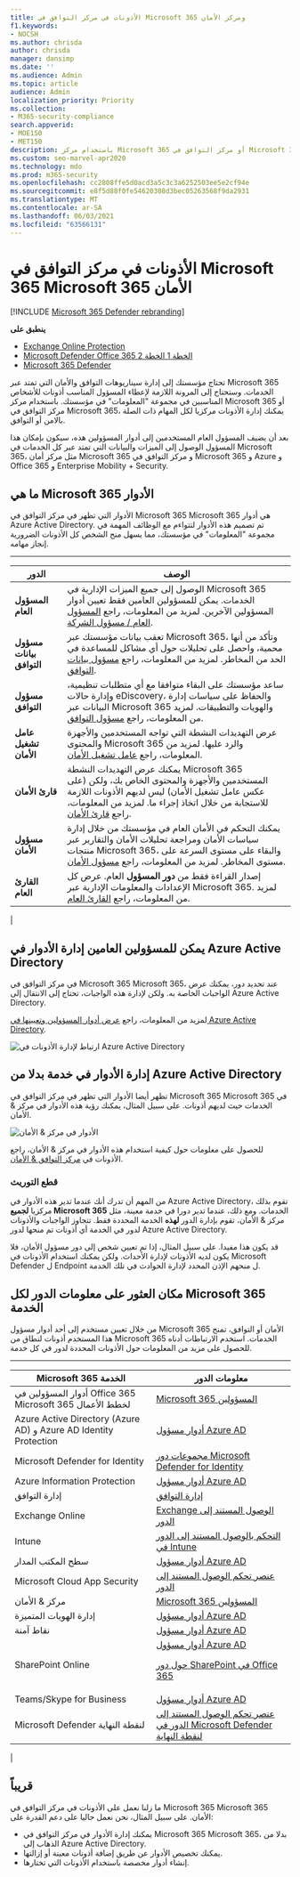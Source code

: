 ```yaml
---
title: الأذونات في مركز التوافق في Microsoft 365 ومركز الأمان
f1.keywords:
- NOCSH
ms.author: chrisda
author: chrisda
manager: dansimp
ms.date: ''
ms.audience: Admin
ms.topic: article
audience: Admin
localization_priority: Priority
ms.collection:
- M365-security-compliance
search.appverid:
- MOE150
- MET150
description: باستخدام مركز Microsoft 365 أو مركز التوافق في Microsoft 365، يمكنك إدارة الأذونات مركزيا لكل المهام ذات الصلة بالامن أو التوافق.
ms.custom: seo-marvel-apr2020
ms.technology: mdo
ms.prod: m365-security
ms.openlocfilehash: cc2808ffe5d0acd3a5c3c3a6252503ee5e2cf94e
ms.sourcegitcommit: e8f5d88f0fe54620308d3bec05263568f9da2931
ms.translationtype: MT
ms.contentlocale: ar-SA
ms.lasthandoff: 06/03/2021
ms.locfileid: "63566131"
---
```

# <a name="permissions-in-the-microsoft-365-compliance-center-and-microsoft-365-security-center"></a>الأذونات في مركز التوافق في Microsoft 365 Microsoft 365 الأمان

[!INCLUDE [Microsoft 365 Defender rebranding](../includes/microsoft-defender-for-office.md)]

**ينطبق على**
- [Exchange Online Protection](exchange-online-protection-overview.md)
- [Microsoft Defender Office 365 الخطة 1 الخطة 2](defender-for-office-365.md)
- [Microsoft 365 Defender](../defender/microsoft-365-defender.md)

تحتاج مؤسستك إلى إدارة سيناريوهات التوافق والأمان التي تمتد عبر Microsoft 365 الخدمات. وستحتاج إلى المرونة اللازمة لإعطاء المسؤول المناسب أذونات للأشخاص المناسبين في مجموعة "المعلومات" في مؤسستك. باستخدام مركز Microsoft 365 أو مركز التوافق في Microsoft 365، يمكنك إدارة الأذونات مركزيا لكل المهام ذات الصلة بالامن أو التوافق.

بعد أن يضيف المسؤول العام المستخدمين إلى أدوار المسؤولين هذه، سيكون بإمكان هذا المسؤول الوصول إلى الميزات والبيانات التي تمتد عبر كل الخدمات في Microsoft 365، مثل مركز أمان Microsoft 365 و مركز التوافق في Microsoft 365 و Azure و Office 365 و Enterprise Mobility + Security.

## <a name="what-the-microsoft-365-roles-are"></a>ما هي Microsoft 365 الأدوار

الأدوار التي تظهر في مركز التوافق في Microsoft 365 Microsoft 365 هي أدوار Azure Active Directory. تم تصميم هذه الأدوار لتتواءم مع الوظائف المهمة في مجموعة "المعلومات" في مؤسستك، مما يسهل منح الشخص كل الأذونات الضرورية إنجاز مهامه.

****

|الدور|الوصف|
|---|---|
|**المسؤول العام**|الوصول إلى جميع الميزات الإدارية في Microsoft 365 الخدمات. يمكن للمسؤولين العامين فقط تعيين أدوار المسؤولين الآخرين. لمزيد من المعلومات، راجع [المسؤول العام / مسؤول الشركة](/azure/active-directory/roles/permissions-reference#global-administrator--company-administrator).|
|**مسؤول بيانات التوافق**|تعقب بيانات مؤسستك عبر Microsoft 365، وتأكد من أنها محمية، واحصل على تحليلات حول أي مشاكل للمساعدة في الحد من المخاطر. لمزيد من المعلومات، راجع [مسؤول بيانات التوافق](/azure/active-directory/roles/permissions-reference#compliance-data-administrator).|
|**مسؤول التوافق**|ساعد مؤسستك على البقاء متوافقا مع أي متطلبات تنظيمية، وإدارة حالات eDiscovery، والحفاظ على سياسات إدارة البيانات عبر Microsoft 365 والهويات والتطبيقات. لمزيد من المعلومات، راجع [مسؤول التوافق](/azure/active-directory/roles/permissions-reference#compliance-administrator).|
|**عامل تشغيل الأمان**|عرض التهديدات النشطة التي تواجه المستخدمين والأجهزة والمحتوى Microsoft 365 والرد عليها. لمزيد من المعلومات، راجع [عامل تشغيل الأمان](/azure/active-directory/roles/permissions-reference#security-operator).|
|**قارئ الأمان**|يمكنك عرض التهديدات النشطة Microsoft 365 المستخدمين والأجهزة والمحتوى الخاص بك، ولكن (على عكس عامل تشغيل الأمان) ليس لديهم الأذونات اللازمة للاستجابة من خلال اتخاذ إجراء ما. لمزيد من المعلومات، راجع [قارئ الأمان](/azure/active-directory/roles/permissions-reference#security-reader).|
|**مسؤول الأمان**|يمكنك التحكم في الأمان العام في مؤسستك من خلال إدارة سياسات الأمان ومراجعة تحليلات الأمان والتقارير عبر منتجات Microsoft 365، والبقاء على مستوى السرعة على مستوى المخاطر. لمزيد من المعلومات، راجع [مسؤول الأمان](/azure/active-directory/roles/permissions-reference#security-administrator).|
|**القارئ العام**|إصدار القراءة فقط من **دور المسؤول** العام. عرض كل الإعدادات والمعلومات الإدارية عبر Microsoft 365. لمزيد من المعلومات، راجع [القارئ العام](/azure/active-directory/roles/permissions-reference#global-reader).|
|

## <a name="global-administrators-can-manage-roles-in-azure-active-directory"></a>يمكن للمسؤولين العامين إدارة الأدوار في Azure Active Directory

في مركز التوافق في Microsoft 365 Microsoft 365، عند تحديد دور، يمكنك عرض الواجبات الخاصة به. ولكن لإدارة هذه الواجبات، تحتاج إلى الانتقال إلى Azure Active Directory.

لمزيد من المعلومات، راجع [عرض أدوار المسؤولين وتعيينها في Azure Active Directory](/azure/active-directory/users-groups-roles/directory-manage-roles-portal).

![ارتباط لإدارة الأذونات في Azure Active Directory](../../media/permissions-manage-in-azure-ad-link.png)

## <a name="managing-roles-in-a-service-instead-of-azure-active-directory"></a>إدارة الأدوار في خدمة بدلا من Azure Active Directory

تظهر أيضا الأدوار التي تظهر في مركز التوافق في Microsoft 365 Microsoft 365 في الخدمات حيث لديهم أذونات. على سبيل المثال، يمكنك رؤية هذه الأدوار في مركز & الأمان.

![الأدوار في مركز & الأمان](../../media/m365-roles-in-o365-scc.png)

للحصول على معلومات حول كيفية استخدام هذه الأدوار في مركز & الأمان، راجع الأذونات في [مركز التوافق & الأمان](permissions-in-the-security-and-compliance-center.md).

### <a name="breaking-inheritance"></a>قطع التوريث

من المهم أن تدرك أنك عندما تدير هذه الأدوار في Azure Active Directory، تقوم بذلك مركزيا **لجميع Microsoft 365** الخدمات. ومع ذلك، عندما تدير دورا في خدمة معينة، مثل مركز & الأمان، تقوم بإدارة الدور **لهذه** الخدمة المحددة فقط. تتجاوز الواجبات والأذونات لدور في الخدمة أي أذونات تم منحها لدور Azure Active Directory.

قد يكون هذا مفيدا. على سبيل المثال، إذا تم تعيين شخص إلى دور مسؤول الأمان، فلا يكون لديه الأذونات لإدارة الأحداث. ولكن يمكنك استخدام الأذونات في Microsoft Defender ل Endpoint ل منحهم الإذن المحدد لإدارة الحوادث في تلك الخدمة.

## <a name="where-to-find-role-information-for-each-microsoft-365-service"></a>مكان العثور على معلومات الدور لكل Microsoft 365 الخدمة

من خلال تعيين مستخدم إلى أحد أدوار مسؤول Microsoft 365 الأمان أو التوافق، تمنح هذا المستخدم أذونات لنطاق من Microsoft 365 الخدمات. استخدم الارتباطات أدناه للحصول على مزيد من المعلومات حول الأذونات المحددة لدور في كل خدمة.

****

|Microsoft 365 الخدمة|معلومات الدور|
|---|---|
|أدوار المسؤولين في Office 365 Microsoft 365 لخطط الأعمال|[Microsoft 365 المسؤولين](../../admin/add-users/about-admin-roles.md)|
|Azure Active Directory (Azure AD) و Azure AD Identity Protection|[أدوار مسؤول Azure AD](/azure/active-directory/users-groups-roles/directory-assign-admin-roles)|
|Microsoft Defender for Identity|[مجموعات دور Microsoft Defender for Identity](/azure-advanced-threat-protection/atp-role-groups)|
|Azure Information Protection|[أدوار مسؤول Azure AD](/azure/active-directory/users-groups-roles/directory-assign-admin-roles)|
|إدارة التوافق|[إدارة التوافق](../../compliance/compliance-manager-setup.md#set-user-permissions-and-assign-roles)|
|Exchange Online|[Exchange الوصول المستند إلى الدور](/exchange/permissions-exo/permissions-exo)|
|Intune|[التحكم بالوصول المستند إلى الدور في Intune](/intune/role-based-access-control)|
|سطح المكتب المدار|[أدوار مسؤول Azure AD](/azure/active-directory/users-groups-roles/directory-assign-admin-roles)|
|Microsoft Cloud App Security|[عنصر تحكم الوصول المستند إلى الدور](/cloud-app-security/manage-admins)|
|مركز & الأمان|[Microsoft 365 المسؤولين](permissions-in-the-security-and-compliance-center.md)|
|إدارة الهويات المتميزة|[أدوار مسؤول Azure AD](/azure/active-directory/users-groups-roles/directory-assign-admin-roles)|
|نقاط آمنة|[أدوار مسؤول Azure AD](/azure/active-directory/users-groups-roles/directory-assign-admin-roles)|
|SharePoint Online|[أدوار مسؤول Azure AD](/azure/active-directory/users-groups-roles/directory-assign-admin-roles) <p> [حول دور SharePoint في Office 365](/sharepoint/sharepoint-admin-role)|
|Teams/Skype for Business|[أدوار مسؤول Azure AD](/azure/active-directory/users-groups-roles/directory-assign-admin-roles)|
|Microsoft Defender لنقطة النهاية|[عنصر تحكم الوصول المستند إلى الدور في Microsoft Defender لنقطة النهاية](/windows/security/threat-protection/windows-defender-atp/rbac-windows-defender-advanced-threat-protection)|
|

## <a name="coming-soon"></a>قريباً

ما زلنا نعمل على الأذونات في مركز التوافق في Microsoft 365 Microsoft 365 الأمان. على سبيل المثال، نحن نعمل حاليا على دعم القدرة على:

- يمكنك إدارة الأدوار في مركز التوافق في Microsoft 365 Microsoft 365، بدلا من الذهاب إلى Azure Active Directory.
- يمكنك تخصيص الأدوار عن طريق إضافة أذونات معينة أو إزالتها.
- إنشاء أدوار مخصصة باستخدام الأذونات التي تختارها.